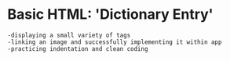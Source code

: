 # Basic HTML: 'Dictionary Entry'


    -displaying a small variety of tags
    -linking an image and successfully implementing it within app
    -practicing indentation and clean coding